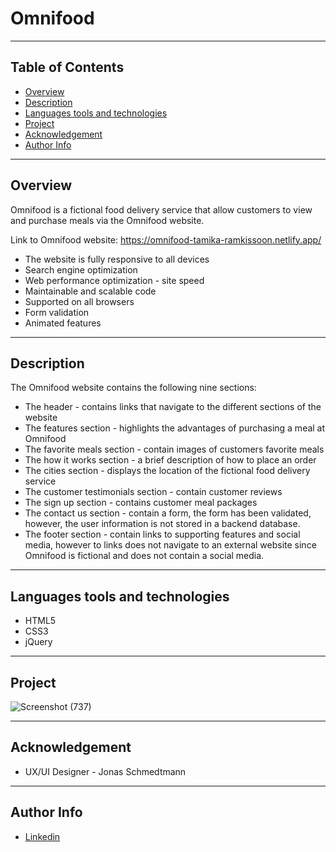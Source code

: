 # Omnifood

--- 

## Table of Contents
- [Overview](#overview)
- [Description](#description)
- [Languages tools and technologies](#languages-tools-and-technologies)
- [Project](#project)
- [Acknowledgement](#acknowledgement)
- [Author Info](#author-info)

---

## Overview
Omnifood is a fictional food delivery service that allow customers to view and purchase meals via the Omnifood website.

 Link to Omnifood website:  https://omnifood-tamika-ramkissoon.netlify.app/

* The website is fully responsive to all devices
* Search engine optimization
* Web performance optimization - site speed
* Maintainable and scalable code
* Supported on all browsers
* Form validation
* Animated features 

--- 

## Description
The Omnifood website contains the following nine sections:
* The header - contains links that navigate to the different sections of the website
* The features section - highlights the advantages of purchasing a meal at Omnifood
* The favorite meals section - contain images of customers favorite meals
* The how it works section - a brief description of how to place an order
* The cities section - displays the location of the fictional food delivery service
* The customer testimonials section - contain customer reviews
* The sign up section - contains customer meal packages
* The contact us section - contain a form, the form has been validated, however, the user information is not stored in a backend database.
* The footer section - contain links to supporting features and social media, however to links does not navigate to an external website since Omnifood is fictional and does not contain a social media.


---

## Languages tools and technologies
* HTML5
* CSS3
* jQuery

---

## Project
![Screenshot (737)](https://user-images.githubusercontent.com/77646306/129113597-3226951e-0f33-43ea-8d48-52a9a140374e.png)

---

## Acknowledgement
* UX/UI Designer - Jonas Schmedtmann


---

## Author Info
* [Linkedin](https://www.linkedin.com/in/tamika-ramkissoon-1a2622214/)


